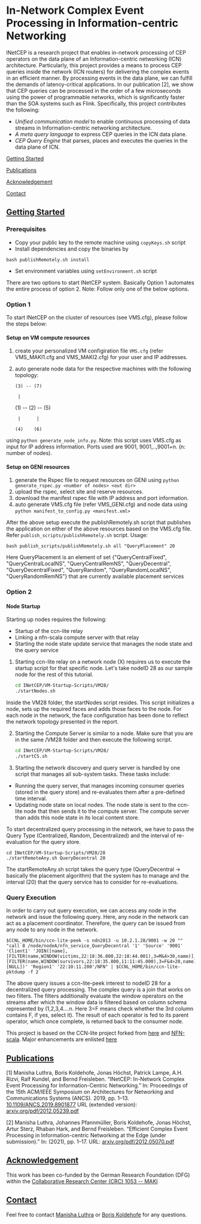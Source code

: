 # In-Network Complex Event Processing in Information-centric Networking
INetCEP is a research project that enables in-network processing of CEP operators on the data plane of an Information-centric networking (ICN) architecture. Particularly, this project provides a means to process CEP queries inside the network (ICN routers) for delivering the complex events in an efficient manner. By processing events in the data plane, we can fulfill the demands of latency-critical applications. In our publication [2], we show that CEP queries can be processed in the order of a few microseconds using the power of programmable networks, which is significantly faster than the SOA systems such as Flink. Specifically, this project contributes the following: 

+ *Unified communication model* to enable continuous processing of data streams in Information-centric networking architecture. 
+ *A meta query language* to express CEP queries in the ICN data plane. 
+ *CEP Query Engine* that parses, places and executes the queries in the data plane of ICN. 

[Getting Started](#getting-started)

[Publications](#publications)

[Acknowledgement](#acknowledgement)

[Contact](#contact)

## [Getting Started](#getting-started)

### Prerequisites
* Copy your public key to the remote machine using `copyKeys.sh` script
* Install dependencies and copy the binaries by 
```
bash publishRemotely.sh install
```
* Set environment variables using `setEnvironment.sh` script

There are two options to start INetCEP system. Basically Option 1 automates the entire process of option 2. 
Note: Follow only one of the below options.

### Option 1

To start INetCEP on the cluster of resources (see VMS.cfg), please follow the steps below: 

#### Setup on VM compute resources

1. create your personalized VM configiration file `VMS.cfg` (refer VMS_MAKI1.cfg and VMS_MAKI2.cfg) for your user and IP addresses. 
2. auto generate node data for the respective machines with the following topology: 

       (3) -- (7)
       
        |

   (1) -- (2) -- (5)
 
        |      |

       (4)    (6)
using `python generate_node_info.py`. Note: this script uses VMS.cfg as input for IP address information. Ports used are 9001, 9001,..,9001+n. (n: number of nodes).

#### Setup on GENI resources

1. generate the Rspec file to request resources on GENI using `python generate_rspec.py <number of nodes> <out dir>`
2. upload the rspec, select site and reserve resources. 
3. download the manifest rspec file with IP address and port information. 
4. auto generate VMS.cfg file (refer VMS_GENI.cfg) and node data using `python manifest_to_config.py <manifest.xml>`

After the above setup execute the publishRemotely.sh script that publishes the application on either of the above resources based on the VMS.cfg file. Refer `publish_scripts/publishRemotely.sh` script. Usage:

```
bash publish_scripts/publishRemotely.sh all "QueryPlacement" 20
```

Here QueryPlacement is an element of set {"QueryCentralFixed", "QueryCentralLocalNS", "QueryCentralRemNS", "QueryDecentral", "QueryDecentralFixed", "QueryRandom", "QueryRandomLocalNS", "QueryRandomRemNS"}
that are currently available placement services

### Option 2

#### Node Startup
Starting up nodes requires the following:
* Startup of the ccn-lite relay
* Linking a nfn-scala compute server with that relay
* Starting the node state update service that manages the node state and the query service

1. Starting ccn-lite relay on a network node (X) requires us to execute the startup script for that specific node. Let's take nodeID 28 as our sample node for the rest of this tutorial.

	```bash
	cd INetCEP/VM-Startup-Scripts/VM28/
	./startNodes.sh
	```

Inside the VM28 folder, the startNodes script resides. This script initializes a node, sets up the required faces and adds those faces to the node. For each node in the network, the face configuration has been done to reflect the network topology presented in the report.

2. Starting the Compute Server is similar to a node. Make sure that you are in the same /VM28 folder and then execute the following script.

	```bash
	cd INetCEP/VM-Startup-Scripts/VM28/
	./startCS.sh
	```

3. Starting the network discovery and query server is handled by one script that manages all sub-system tasks. These tasks include:

* Running the query server, that manages incoming consumer queries (stored in the query store) and re-evaluates them after a pre-defined time interval.
* Updating node state on local nodes. The node state is sent to the ccn-lite node that then sends it to the compute server. The compute server than adds this node state in its local content store.

To start decentralized query processing in the network, we have to pass the Query Type (Centralized, Random, Decentralized) and the interval of re-evaluation for the query store.


    cd INetCEP/VM-Startup-Scripts/VM28/28
    ./startRemoteAny.sh QueryDecentral 20

The startRemoteAny.sh script takes the query type (QueryDecentral -> basically the placement algorithm) that the system has to manage and the interval (20) that the query service has to consider for re-evaluations.

### Query Execution

In order to carry out query execution, we can access any node in the network and issue the following query. Here, any node in the network can act as a placement coordinator. Therefore, the query can be issued from any node to any node in the network.


    $CCNL_HOME/bin/ccn-lite-peek -s ndn2013 -u 10.2.1.28/9001 -w 20 "" "call 8 /node/nodeA/nfn_service_QueryDecentral '1' 'Source' '9001' 'Client1' 'JOIN([name],[FILTER(name,WINDOW(victims,22:18:36.800,22:18:44.001),3=M&4>30,name)],[FILTER(name,WINDOW(survivors,22:18:35.800,11:11:45.000),3=F&4>20,name)],[NULL])' 'Region1' '22:10:11.200'/NFN" | $CCNL_HOME/bin/ccn-lite-pktdump -f 2


The above query issues a ccn-lite-peek interest to nodeID 28 for a decentralized query processing. The complex query is a join that works on two filters. The filters additionally evaluate the window operators on the streams after which the window data is filtered based on column schema represented by (1,2,3,4....n. Here 3=F means check whether the 3rd column contains F, if yes, select it).
The result of each operator is fed to its parent operator, which once complete, is returned back to the consumer node.

This project is based on the CCN-lite project forked from [here](https://github.com/cn-uofbasel/ccn-lite) and [NFN-scala](https://github.com/cn-uofbasel/nfn-scala_deprecated).
Major enhancements are enlisted [here](changes.md)

## [Publications](#publications)
[1] Manisha Luthra, Boris Koldehofe, Jonas Höchst, Patrick Lampe, A.H. Rizvi, Ralf Kundel, and Bernd Freisleben. “INetCEP: In-Network Complex Event Processing for Information-Centric Networking.” In: Proceedings of the 15th ACM/IEEE Symposium on Architectures for Networking and Communications Systems (ANCS). 2019, pp. 1–13.  <a href="https://doi.org/10.1109/ANCS.2019.8901877" target="_blank">10.1109/ANCS.2019.8901877</a> URL (extended version):  <a href="https://arxiv.org/pdf/2012.05239.pdf" target ="_blank"> arxiv.org/pdf/2012.05239.pdf </a>

[2] Manisha Luthra, Johannes Pfannmüller, Boris Koldehofe, Jonas Höchst, Artur Sterz, Rhaban Hark, and Bernd Freisleben. “Efficient Complex Event Processing in Information-centric Networking at the Edge (under submission).” In: (2021), pp. 1–17. URL: <a href="https://arxiv.org/pdf/2012.05070.pdf" target="_blank"> arxiv.org/pdf/2012.05070.pdf </a>

## [Acknowledgement](#acknowledgement)

This work has been co-funded by the German Research Foundation (DFG) within the <a href="https://www.maki.tu-darmstadt.de/sfb_maki/ueber_maki/index.en.jsp" target="_blank">Collaborative Research Center (CRC) 1053 -- MAKI</a>

## [Contact](#contact)

Feel free to contact <a href="https://www.kom.tu-darmstadt.de/kom-multimedia-communications-lab/people/staff/manisha-luthra/" target="_blank">Manisha Luthra</a> or <a href="https://www.rug.nl/staff/b.koldehofe/" target="_blank">Boris Koldehofe</a> for any questions. 
